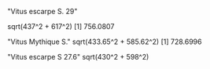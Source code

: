 "Vitus escarpe S. 29"

sqrt(437^2 + 617^2)
[1] 756.0807

"Vitus Mythique S."
sqrt(433.65^2 + 585.62^2)
[1] 728.6996

"Vitus escarpe S 27.6"
sqrt(430^2 + 598^2)
